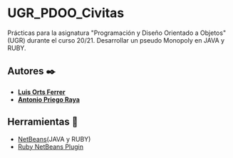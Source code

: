 # UGR_PDOO_Civitas
Prácticas para la asignatura "Programación y Diseño Orientado a Objetos"(UGR) durante el curso 20/21. Desarrollar un pseudo Monopoly en JAVA y RUBY.

## Autores ✒️
* [**Luis Orts Ferrer**](https://github.com/luisorts)
* [**Antonio Priego Raya**](https://github.com/AntonioPriego)

## Herramientas :wrench:
* [NetBeans](https://netbeans.org)(JAVA y RUBY)
* [Ruby NetBeans Plugin](http://plugins.netbeans.org/plugin/38549/ruby-and-rails)
